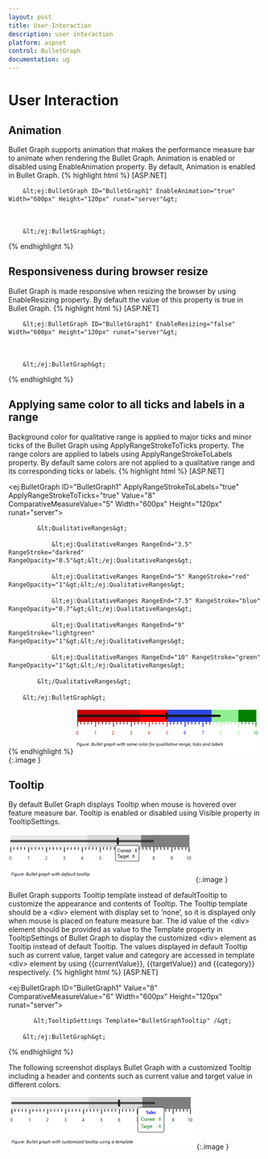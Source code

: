 ```yaml
---
layout: post
title: User-Interaction
description: user interaction
platform: aspnet
control: BulletGraph	
documentation: ug
---
```


# User Interaction

## Animation

Bullet Graph supports animation that makes the performance measure bar to animate when rendering the Bullet Graph. Animation is enabled or disabled using EnableAnimation property. By default, Animation is enabled in Bullet Graph. 
{% highlight html %}
[ASP.NET]



        &lt;ej:BulletGraph ID="BulletGraph1" EnableAnimation="true" Width="600px" Height="120px" runat="server"&gt;                        



        &lt;/ej:BulletGraph&gt;
{% endhighlight  %}
## Responsiveness during browser resize

Bullet Graph is made responsive when resizing the browser by using EnableResizing property. By default the value of this property is true in Bullet Graph. 
{% highlight html %}
[ASP.NET]



        &lt;ej:BulletGraph ID="BulletGraph1" EnableResizing="false" Width="600px" Height="120px" runat="server"&gt;                        



        &lt;/ej:BulletGraph&gt;
{% endhighlight %}
## Applying same color to all ticks and labels in a range

Background color for qualitative range is applied to major ticks and minor ticks of the Bullet Graph using ApplyRangeStrokeToTicks property. The range colors are applied to labels using ApplyRangeStrokeToLabels property. By default same colors are not applied to a qualitative range and its corresponding ticks or labels. 
{% highlight html %}
[ASP.NET]



&lt;ej:BulletGraph ID="BulletGraph1" ApplyRangeStrokeToLabels="true" ApplyRangeStrokeToTicks="true" Value="8" ComparativeMeasureValue="5" Width="600px" Height="120px" runat="server"&gt;                        

            &lt;QualitativeRanges&gt;

                &lt;ej:QualitativeRanges RangeEnd="3.5" RangeStroke="darkred" RangeOpacity="0.5"&gt;&lt;/ej:QualitativeRanges&gt;

                &lt;ej:QualitativeRanges RangeEnd="5" RangeStroke="red" RangeOpacity="1"&gt;&lt;/ej:QualitativeRanges&gt;

                &lt;ej:QualitativeRanges RangeEnd="7.5" RangeStroke="blue" RangeOpacity="0.7"&gt;&lt;/ej:QualitativeRanges&gt;

                &lt;ej:QualitativeRanges RangeEnd="9" RangeStroke="lightgreen" RangeOpacity="1"&gt;&lt;/ej:QualitativeRanges&gt;

                &lt;ej:QualitativeRanges RangeEnd="10" RangeStroke="green" RangeOpacity="1"&gt;&lt;/ej:QualitativeRanges&gt;

            &lt;/QualitativeRanges&gt;

        &lt;/ej:BulletGraph&gt;
{% endhighlight %}
![](User-Interaction_images/User-Interaction_img1.png)
{:.image }


## Tooltip

By default Bullet Graph displays Tooltip when mouse is hovered over feature measure bar. Tooltip is enabled or disabled using Visible property in TooltipSettings.

![](User-Interaction_images/User-Interaction_img2.png)
{:.image }


Bullet Graph supports Tooltip template instead of defaultTooltip to customize the appearance and contents of Tooltip. The Tooltip template should be a &lt;div&gt; element with display set to ‘none’, so it is displayed only when mouse is placed on feature measure bar. The id value of the &lt;div&gt; element should be provided as value to the Template property in TooltipSettings of Bullet Graph to display the customized &lt;div&gt; element as Tooltip instead of default Tooltip. The values displayed in default Tooltip such as current value, target value and category are accessed in template &lt;div&gt; element by using {{currentValue}}, {{targetValue}} and {{category}} respectively.
{% highlight html %}
[ASP.NET]



&lt;ej:BulletGraph ID="BulletGraph1" Value="8" ComparativeMeasureValue="6" Width="600px" Height="120px" runat="server"&gt;                        

           &lt;TooltipSettings Template="BulletGraphTooltip" /&gt;

        &lt;/ej:BulletGraph&gt;

{% endhighlight %}

The following screenshot displays Bullet Graph with a customized Tooltip including a header and contents such as current value and target value in different colors.

![](User-Interaction_images/User-Interaction_img3.png) 
{:.image }


